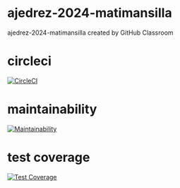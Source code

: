 # ajedrez-2024-matimansilla
ajedrez-2024-matimansilla created by GitHub Classroom

# circleci
[![CircleCI](https://dl.circleci.com/status-badge/img/gh/um-computacion-tm/ajedrez-2024-matimansilla/tree/main.svg?style=svg)](https://dl.circleci.com/status-badge/redirect/gh/um-computacion-tm/ajedrez-2024-matimansilla/tree/main)

# maintainability
[![Maintainability](https://api.codeclimate.com/v1/badges/a606e94a1f0d08633e04/maintainability)](https://codeclimate.com/github/um-computacion-tm/ajedrez-2024-matimansilla/maintainability)

# test coverage
[![Test Coverage](https://api.codeclimate.com/v1/badges/a606e94a1f0d08633e04/test_coverage)](https://codeclimate.com/github/um-computacion-tm/ajedrez-2024-matimansilla/test_coverage)